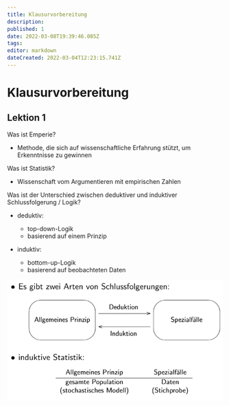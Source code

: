 ```yaml
---
title: Klausurvorbereitung
description: 
published: 1
date: 2022-03-08T19:39:46.085Z
tags: 
editor: markdown
dateCreated: 2022-03-04T12:23:15.741Z
---
```


# Klausurvorbereitung

## Lektion 1

Was ist Emperie?
- Methode, die sich auf wissenschaftliche Erfahrung stützt, um Erkenntnisse zu gewinnen

Was ist Statistik?
- Wissenschaft vom Argumentieren mit empirischen Zahlen

Was ist der Unterschied zwischen deduktiver und induktiver Schlussfolgerung / Logik?
- deduktiv:
	- top-down-Logik
  - basierend auf einem Prinzip
  
- induktiv:
	- bottom-up-Logik
  - basierend auf beobachteten Daten

![deduktiv-induktiv.png](/fom/semester-2/quantitative-methoden/deduktiv-induktiv.png)